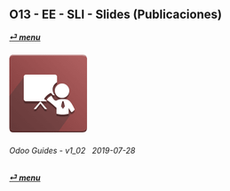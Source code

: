## O13 - EE - SLI - Slides (Publicaciones)
#### [_&#x23CE; menu_](/en-uk/o13/ee/en-uk-o13-ee-guides-menu.md)  
### ![sli](/doc/img/website_slides.png)
	
###### Odoo Guides - v1_02 &nbsp; 2019-07-28  
**[_&#x23CE; menu_](/en-uk/o13/ee/en-uk-o13-ee-guides-menu.md)**  
